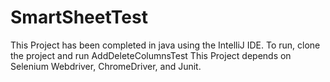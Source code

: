 # SmartSheetTest

This Project has been completed in java using the IntelliJ IDE.
To run, clone the project and run AddDeleteColumnsTest
This Project depends on Selenium Webdriver, ChromeDriver, and Junit.
